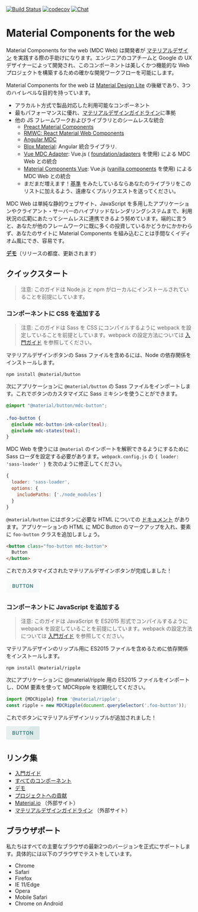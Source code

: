 [![Build Status](https://img.shields.io/travis/material-components/material-components-web/master.svg)](https://travis-ci.org/material-components/material-components-web/)
[![codecov](https://codecov.io/gh/material-components/material-components-web/branch/master/graph/badge.svg)](https://codecov.io/gh/material-components/material-components-web)
[![Chat](https://img.shields.io/discord/259087343246508035.svg)](https://discord.gg/material-components)

# Material Components for the web

Material Components for the web (MDC Web) は開発者が [マテリアルデザイン](https://www.material.io) を実践する際の手助けになります。エンジニアのコアチームと Google の UX デザイナーによって開発され、このコンポーネントは美しくかつ機能的な Web プロジェクトを構築するための確かな開発ワークフローを可能にします。

Material Components for the web は [Material Design Lite](https://getmdl.io/) の後継であり、3つのハイレベルな目的を持っています。

- アラカルト方式で製品対応した利用可能なコンポーネント
- 最もパフォーマンスに優れ、[マテリアルデザインガイドライン](https://material.io/guidelines)に準拠
- 他の JS フレームワークおよびライブラリとのシームレスな統合
  - [Preact Material Components](https://github.com/prateekbh/preact-material-components)
  - [RMWC: React Material Web Components](https://github.com/jamesmfriedman/rmwc)
  - [Angular MDC](https://github.com/trimox/angular-mdc-web)
  - [Blox Material](https://blox.src.zone/material): Angular 統合ライブラリ.
  - [Vue MDC Adapter](https://github.com/stasson/vue-mdc-adapter): Vue.js ( [foundation/adapters](./docs/integrating-into-frameworks.md#the-advanced-approach-using-foundations-and-adapters) を使用) による MDC Web との統合
  - [Material Components Vue](https://github.com/matsp/material-components-vue): Vue.js ([vanilla components](./docs/integrating-into-frameworks.md#the-simple-approach-wrapping-mdc-web-vanilla-components) を使用) による MDC Web との統合
  - まだまだ増えます！[基準](docs/integrating-into-frameworks.md) をみたしているならあなたのライブラリをこのリストに加えるよう、遠慮なくプルリクエストを送ってください。

MDC Web は単純な静的ウェブサイト、JavaScript を多用したアプリケーションやクライアント・サーバーのハイブリッドなレンダリングシステムまで、利用状況の広範にあたってシームレスに連携できるよう努めています。端的に言うと、あなたが他のフレームワークに既に多くの投資しているかどうかにかかわらず、あなたのサイトに Material Components を組み込むことは手間なくイディオム風にでき、容易です。

**[デモ](https://material-components-web.appspot.com/)**（リリースの都度、更新されます）

## クイックスタート

> 注意: このガイドは Node.js と npm がローカルにインストールされていることを前提にしています。

### コンポーネントに CSS を追加する

> 注意: このガイドは Sass を CSS にコンパイルするように webpack を設定していることを前提としています。webpack の設定方法については [入門ガイド](./docs/getting-started.md) を参照してください。

マテリアルデザインボタンの Sass ファイルを含めるには、Node の依存関係をインストールします。

```
npm install @material/button
```

次にアプリケーションに `@material/button` の Sass ファイルをインポートします。これでボタンのカスタマイズに Sass ミキシンを使うことができます。

```scss
@import "@material/button/mdc-button";

.foo-button {
  @include mdc-button-ink-color(teal);
  @include mdc-states(teal);
}
```

MDC Web を使うには `@material` のインポートを解釈できるようにするために Sass ローダを設定する必要があります。`webpack.config.js` の `{ loader: 'sass-loader' }` を次のように修正してください。

```js
{
  loader: 'sass-loader',
  options: {
    includePaths: ['./node_modules']
  }
}
```

`@material/button` にはボタンに必要な HTML についての [ドキュメント](packages/mdc-button/README.md) があります。アプリケーションの HTML に MDC Button のマークアップを入れ、要素に `foo-button` クラスを追加しましょう。

```html
<button class="foo-button mdc-button">
  Button
</button>
```

これでカスタマイズされたマテリアルデザインボタンが完成しました！

<img src="docs/button.png" alt="Button" width="90" height="36">

### コンポーネントに JavaScript を追加する

> 注意: このガイドは JavaScript を ES2015 形式でコンパイルするように webpack を設定していることを前提にしています。webpack の設定方法については [入門ガイド](./docs/getting-started.md) を参照してください。

マテリアルデザインのリップル用に ES2015 ファイルを含めるために依存関係をインストールします。

```
npm install @material/ripple
```

次にアプリケーションに @material/ripple 用の ES2015 ファイルをインポートし、DOM 要素を使って MDCRipple を初期化してください。

```js
import {MDCRipple} from '@material/ripple';
const ripple = new MDCRipple(document.querySelector('.foo-button'));
```

これでボタンにマテリアルデザインリップルが追加されました！

<img src="docs/button_with_ripple.png" alt="Button with Ripple" width="90" height="36">

## リンク集

- [入門ガイド](docs/getting-started.md)
- [すべてのコンポーネント](packages/)
- [デモ](demos/)
- [プロジェクトへの貢献](CONTRIBUTING.md)
- [Material.io](https://www.material.io) （外部サイト）
- [マテリアルデザインガイドライン](https://material.io/guidelines) （外部サイト）

## ブラウザポート

私たちはすべての主要なブラウザの最新2つのバージョンを正式にサポートします。具体的には以下のブラウザでテストをしています。

- Chrome
- Safari
- Firefox
- IE 11/Edge
- Opera
- Mobile Safari
- Chrome on Android
